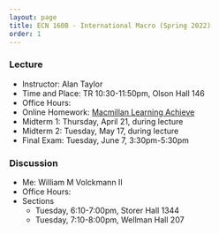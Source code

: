 ```yaml
---
layout: page
title: ECN 160B - International Macro (Spring 2022)
order: 1
---
```



### Lecture
* Instructor: Alan Taylor
* Time and Place: TR 10:30-11:50pm, Olson Hall 146
* Office Hours:
* Online Homework: [Macmillan Learning Achieve](https://achieve.macmillanlearning.com/courses/98ee6r)
* Midterm 1: Thursday, April 21, during lecture
* Midterm 2: Tuesday, May 17, during lecture
* Final Exam: Tuesday, June 7, 3:30pm-5:30pm

### Discussion
* Me: William M Volckmann II
* Office Hours:
* Sections
  * Tuesday, 6:10-7:00pm, Storer Hall 1344
  * Tuesday, 7:10-8:00pm, Wellman Hall 207
